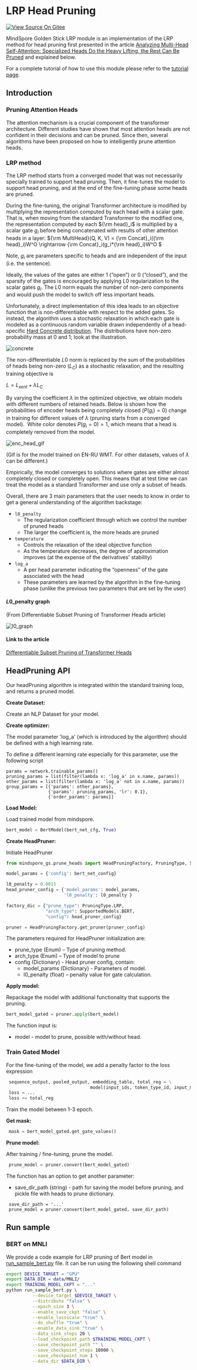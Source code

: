 # LRP Head Pruning

[![View Source On Gitee](https://mindspore-website.obs.cn-north-4.myhuaweicloud.com/website-images/r2.5.0/resource/_static/logo_source_en.svg)](https://gitee.com/mindspore/docs/blob/r2.5.0/docs/golden_stick/docs/source_en/pruner/lrp.md)

MindSpore Golden Stick LRP module is an implementation of the LRP method for head pruning first presented in the article
[Analyzing Multi-Head Self-Attention: Specialized Heads Do the Heavy Lifting, the Rest Can Be Pruned](https://www.aclweb.org/anthology/P19-1580) and explained below.

For a complete tutorial of how to use this module please refer to the [tutorial page](lrp_tutorial.md).

## Introduction

### Pruning Attention Heads

The attention mechanism is a crucial component of the transformer architecture.
Different studies have shown that most attention heads are not confident in their decisions and can be pruned.
Since then, several algorithms have been proposed on how to intelligently prune attention heads.

### LRP method

The LRP method starts from a converged model that was not necessarily specially trained to support head pruning.
Then, it fine-tunes the model to support head pruning, and at the end of the fine-tuning phase some heads are pruned.

During the fine-tuning, the original Transformer architecture is modified by multiplying the representation computed by each head with a scalar gate.
That is, when moving from the standard Transformer to the modified one, the representation computed by each ${\rm head}_i$ is multiplied by a scalar gate $g_i$ before being concatenated with results of other attention heads in a layer:
${\rm MultiHead}(Q, K, V) = {\rm Concat}_i({\rm head}_i)W^O \rightarrow {\rm Concat}_i(g_i*{\rm head}_i)W^O $

Note, $g_i$ are parameters specific to heads and are independent of the input (i.e. the sentence).

Ideally, the values of the gates are either 1 (“open”) or 0 (“closed”), and the sparsity of the gates is encouraged by applying $L0$ regularization to the scalar gates $g_i$.
The $L0$ norm equals the number of non-zero components and would push the model to switch off less important heads.

Unfortunately, a direct implementation of this idea leads to an objective function that is non-differentiable with respect to the added gates.
So instead, the algorithm uses a stochastic relaxation in which each gate is modeled as a continuous random variable drawn independently of a head-specific
[Hard Concrete distribution](https://openreview.net/pdf?id=H1Y8hhg0b). The distributions have non-zero probability mass at 0 and 1; look at the illustration.

![concrete](../images/concrete_crop.gif)

The non-differentiable $L0$ norm is replaced by the sum of the probabilities of heads being non-zero ($L_C$) as a stochastic relaxation,
and the resulting training objective is

$L = L_{xent} + \lambda L_C$

By varying the coefficient $\lambda$ in the optimized objective, we obtain models with different numbers of retained heads. Below is shown how the probabilities of encoder heads being completely closed $(P(g_i)=0)$ change in training for different values of $\lambda$ (pruning starts from a converged model). 
White color denotes $P(g_i=0) = 1$, which means that a head is completely removed from the model.

![enc_head_gif](../images/enc_head_gif_delay7-min.gif)

(Gif is for the model trained on EN-RU WMT. For other datasets, values of $\lambda$ can be different.)

Empirically, the model converges to solutions where gates are either almost completely closed or completely open.
This means that at test time we can treat the model as a standard Transformer and use only a subset of heads.

Overall, there are 3 main parameters that the user needs to know in order to get a general understanding of the algorithm backstage:

* ```l0_penalty```
    * The regularization coefficient through which we control the number of pruned heads
    * The larger the coefficient is, the more heads are pruned
* ```temperature```
    * Controls the relaxation of the ideal objective function
    * As the temperature decreases, the degree of approximation improves (at the expense of the derivatives' stability)
* ```log_a```
    * A per head parameter indicating the “openness” of the gate associated with the head
    * These parameters are learned by the algorithm in the fine-tuning phase (unlike the previous two parameters that are set by the user)

#### $L$0_penalty graph

(From Differentiable Subset Pruning of Transformer Heads article)

![l0_graph](../images/l0_graph.png)

#### Link to the article

[Differentiable Subset Pruning of Transformer Heads](https://arxiv.org/abs/2108.04657)

## HeadPruning API

Our headPruning algorithm is integrated within the standard training loop,
and returns a pruned model.

__Create Dataset:__

Create an NLP Dataset for your model.

__Create optimizer:__

The model parameter 'log_a' (which is introduced by the algorithm) should be defined with a high learning rate.

To define a different learning rate especially for this parameter, use the following script

```text
params = network.trainable_params()
pruning_params = list(filter(lambda x: 'log_a' in x.name, params))
other_params = list(filter(lambda x: 'log_a' not in x.name, params))
group_params = [{'params': other_params},
                {'params': pruning_params, 'lr': 0.1},
                {'order_params': params}]
```

__Load Model:__

Load trained model from mindspore.

```python
bert_model = BertModel(bert_net_cfg, True)
```

__Create HeadPruner:__

Initiate HeadPruner

```python
from mindspore_gs.prune_heads import HeadPruningFactory, PruningType, SupportedModels

model_params = {'config': bert_net_config}

l0_penalty = 0.0015
head_pruner_config = {'model_params': model_params,
                      'l0_penalty': l0_penalty }

factory_dic = {"prune_type": PruningType.LRP,
               "arch_type": SupportedModels.BERT,
               "config": head_pruner_config}

pruner = HeadPruningFactory.get_pruner(pruner_config)
```

The parameters required for HeadPruner initialization are:

* prune_type (Enum) – Type of pruning method.
* arch_type (Enum) – Type of model to prune
* config (Dictionary) - Head pruner config, contain:
    * model_params (Dictionary) - Parameters of model.
    * l0_penalty (float) – penalty value for gate calculation.

__Apply model:__

Repackage the model with additional functionality that supports the pruning.

```python
bert_model_gated = pruner.apply(bert_model)
```

The function input is:

* model - model to prune, possible with/without head.

### Train Gated Model

For the fine-tuning of the model, we add a penalty factor to the loss expression

```python
 sequence_output, pooled_output, embedding_table, total_reg = \
                                model(input_ids, token_type_id, input_mask)
 loss = ...
 loss += total_reg
```

Train the model between 1-3 epoch.

__Get mask:__

```python
 mask = bert_model_gated.get_gate_values()
```

__Prune model:__

After training / fine-tuning, prune the model.

```python
 prune_model = pruner.convert(bert_model_gated)
```

The function has an option to get another parameter:

* save_dir_path (string) - path for saving the model before pruning, and pickle file with heads to prune dictionary.

```text
 save_dir_path = '...'
 prune_model = pruner.convert(bert_model_gated, save_dir_path)
```

## Run sample

### BERT on MNLI

We provide a code example for LRP pruning of Bert model in [run_sample_bert.py](https://gitee.com/mindspore/golden-stick/blob/r1.0.0/mindspore_gs/pruner/heads/lrp/bert/samples/run_sample_bert.py) file. It can be run using the following shell command

```bash
export DEVICE_TARGET = "GPU"
export DATA_DIR = data/MNLI/
export TRAINING_MODEL_CKPT = "..."
python run_sample_bert.py \
          --device_target $DEVICE_TARGET \
          --distribute "false" \
          --epoch_size 3 \
          --enable_save_ckpt "false" \
          --enable_lossscale "true" \
          --do_shuffle "true" \
          --enable_data_sink "true" \
          --data_sink_steps 20 \
          --load_checkpoint_path $TRAINING_MODEL_CKPT \
          --save_checkpoint_path "" \
          --save_checkpoint_steps 10000 \
          --save_checkpoint_num 1 \
          --data_dir $DATA_DIR \
```
